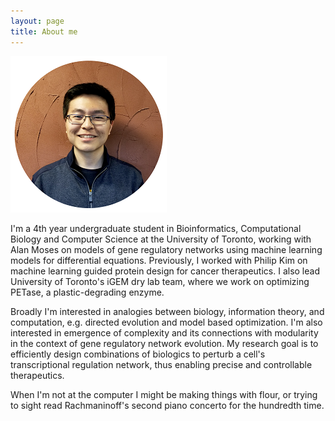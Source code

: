 ```yaml
---
layout: page
title: About me 
---
```


<img src="/assets/images/profile.png">

I'm a 4th year undergraduate student in Bioinformatics, Computational Biology and Computer Science at the University of Toronto, working with Alan Moses on models of gene regulatory networks using machine learning models for differential equations. Previously, I worked with Philip Kim on machine learning guided protein design for cancer therapeutics. I also lead University of Toronto's iGEM dry lab team, where we work on optimizing PETase, a plastic-degrading enzyme.  

Broadly I'm interested in analogies between biology, information theory, and computation, e.g. directed evolution and model based optimization. I'm also interested in emergence of complexity and its connections with modularity in the context of gene regulatory network evolution. My research goal is to efficiently design combinations of biologics to perturb a cell's transcriptional regulation network, thus enabling precise and controllable therapeutics.  

When I'm not at the computer I might be making things with flour, or trying to sight read Rachmaninoff's second piano concerto for the hundredth time.
